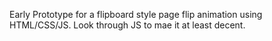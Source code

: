 Early Prototype for a flipboard style page flip animation using HTML/CSS/JS. Look through JS to mae it at least decent.